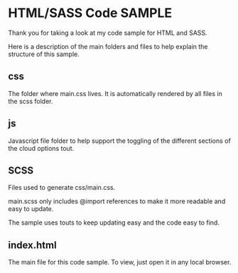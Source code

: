 # HTML/SASS Code SAMPLE

Thank you for taking a look at my code sample for HTML and SASS.

Here is a description of the main folders and files to help explain the structure of this sample.

## css

The folder where main.css lives.  It is automatically rendered by all files in the scss folder.

## js

Javascript file folder to help support the toggling of the different sections of the cloud options tout.

## SCSS

Files used to generate css/main.css.  

main.scss only includes @import references to make it more readable and easy to update.

The sample uses touts to keep updating easy and the code easy to find.

## index.html

The main file for this code sample.  To view, just open it in any local browser.
